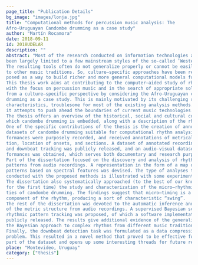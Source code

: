 ```yaml
---
page_title: "Publication Details"
bg_image: "images/lonja.jpg" 
title: "Computational methods for percussion music analysis: The
Afro-Uruguayan Candombe drumming as a case study"  
author: "Martín Rocamora"  
date: 2018-09-11 
id: 2018UDELAR 
description: ""
abstract: "Most of the research conducted on information technologies applied to music has
been largely limited to a few mainstream styles of the so-called ‘Western’ music.
The resulting tools often do not generalize properly or cannot be easily extended
to other music traditions. So, culture–specific approaches have been recently pro-
posed as a way to build richer and more general computational models for music.
This thesis work aims at contributing to the computer–aided study of rhythm,
with the focus on percussion music and in the search of appropriate solutions
from a culture–specific perspective by considering the Afro-Uruguayan candombe
drumming as a case study. This is mainly motivated by its challenging rhythmic
characteristics, troublesome for most of the existing analysis methods. In this way,
it attempts to push ahead the boundaries of current music technologies.
The thesis offers an overview of the historical, social and cultural context in
which candombe drumming is embedded, along with a description of the rhythm.
One of the specific contributions of the thesis is the creation of annotated
datasets of candombe drumming suitable for computational rhythm analysis. Per-
formances were purposely recorded, and received annotations of metrical informa-
tion, location of onsets, and sections. A dataset of annotated recordings for beat
and downbeat tracking was publicly released, and an audio-visual dataset of per-
formances was obtained, which serves both documentary and research purposes.
Part of the dissertation focused on the discovery and analysis of rhythmic
patterns from audio recordings. A representation in the form of a map of rhythmic
patterns based on spectral features was devised. The type of analyses that can be
conducted with the proposed methods is illustrated with some experiments.
The dissertation also systematically approached (to the best of our knowledge,
for the first time) the study and characterization of the micro–rhythmical proper-
ties of candombe drumming. The findings suggest that micro–timing is a structural
component of the rhythm, producing a sort of characteristic “swing”.
The rest of the dissertation was devoted to the automatic inference and tracking
of the metric structure from audio recordings. A supervised Bayesian scheme for
rhythmic pattern tracking was proposed, of which a software implementation was
publicly released. The results give additional evidence of the generalizability of
the Bayesian approach to complex rhythms from different music traditions.
Finally, the downbeat detection task was formulated as a data compression
problem. This resulted in a novel method that proved to be effective for a large
part of the dataset and opens up some interesting threads for future research."
place: "Montevideo, Uruguay"  
category: ["thesis"] 
---
```


